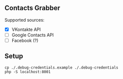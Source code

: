 ## Contacts Grabber

Supported sources:

- [x] VKontakte API  
- [ ] Google Contacts API  
- [ ] Facebook (?)  

## Setup

    cp ./.debug-credentials.example ./.debug-credentials
    php -S localhost:8001